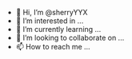 - 👋 Hi, I’m @sherryYYX
- 👀 I’m interested in ...
- 🌱 I’m currently learning ...
- 💞️ I’m looking to collaborate on ...
- 📫 How to reach me ...

<!---
sherryYYX/sherryYYX is a ✨ special ✨ repository because its `README.md` (this file) appears on your GitHub profile.
You can click the Preview link to take a look at your changes.
--->
